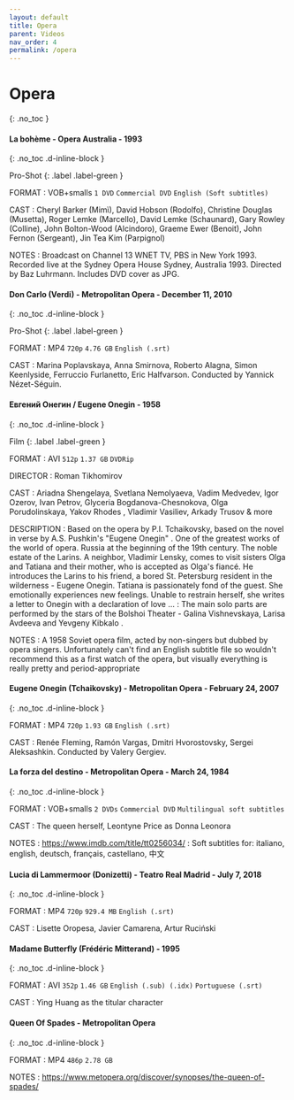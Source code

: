 ```yaml
---
layout: default
title: Opera
parent: Videos
nav_order: 4
permalink: /opera
---
```


# Opera
{: .no_toc }

#### La bohème - Opera Australia - 1993
{: .no_toc .d-inline-block }

Pro-Shot
{: .label .label-green }

FORMAT
: VOB+smalls `1 DVD` `Commercial DVD` `English (Soft subtitles)`

CAST
: Cheryl Barker (Mimì), David Hobson (Rodolfo), Christine Douglas (Musetta), Roger Lemke (Marcello), David Lemke (Schaunard), Gary Rowley (Colline), John Bolton-Wood (Alcindoro), Graeme Ewer (Benoit), John Fernon (Sergeant), Jin Tea Kim (Parpignol)

NOTES
: Broadcast on Channel 13 WNET TV, PBS in New York 1993. Recorded live at the Sydney Opera House Sydney, Australia 1993. Directed by Baz Luhrmann. Includes DVD cover as JPG.

#### Don Carlo (Verdi) - Metropolitan Opera -  December 11, 2010
{: .no_toc .d-inline-block }

Pro-Shot
{: .label .label-green }

FORMAT
: MP4 `720p` `4.76 GB` `English (.srt)`

CAST
: Marina Poplavskaya, Anna Smirnova, Roberto Alagna, Simon Keenlyside, Ferruccio Furlanetto, Eric Halfvarson. Conducted by Yannick Nézet-Séguin.

#### Евгений Онегин / Eugene Onegin - 1958
{: .no_toc .d-inline-block }

Film
{: .label .label-green }

FORMAT
: AVI `512p` `1.37 GB` `DVDRip`

DIRECTOR
: Roman Tikhomirov

CAST
: Ariadna Shengelaya, Svetlana Nemolyaeva, Vadim Medvedev, Igor Ozerov, Ivan Petrov, Glyceria Bogdanova-Chesnokova, Olga Porudolinskaya, Yakov Rhodes , Vladimir Vasiliev, Arkady Trusov & more

DESCRIPTION
: Based on the opera by P.I. Tchaikovsky, based on the novel in verse by A.S. Pushkin's "Eugene Onegin" . One of the greatest works of the world of opera. Russia at the beginning of the 19th century. The noble estate of the Larins. A neighbor, Vladimir Lensky, comes to visit sisters Olga and Tatiana and their mother, who is accepted as Olga's fiancé. He introduces the Larins to his friend, a bored St. Petersburg resident in the wilderness - Eugene Onegin. Tatiana is passionately fond of the guest. She emotionally experiences new feelings. Unable to restrain herself, she writes a letter to Onegin with a declaration of love ...
: The main solo parts are performed by the stars of the Bolshoi Theater - Galina Vishnevskaya, Larisa Avdeeva and Yevgeny Kibkalo .

NOTES
: A 1958 Soviet opera film, acted by non-singers but dubbed by opera singers. Unfortunately can't find an English subtitle file so wouldn't recommend this as a first watch of the opera, but visually everything is really pretty and period-appropriate

#### Eugene Onegin (Tchaikovsky) - Metropolitan Opera - February 24, 2007
{: .no_toc .d-inline-block }

FORMAT
: MP4 `720p` `1.93 GB` `English (.srt)`

CAST
: Renée Fleming, Ramón Vargas, Dmitri Hvorostovsky, Sergei Aleksashkin. Conducted by Valery Gergiev.

#### La forza del destino - Metropolitan Opera - March 24, 1984
{: .no_toc .d-inline-block }

FORMAT
: VOB+smalls `2 DVDs` `Commercial DVD` `Multilingual soft subtitles`

CAST
: The queen herself, Leontyne Price as Donna Leonora

NOTES
: <https://www.imdb.com/title/tt0256034/>
: Soft subtitles for: italiano, english, deutsch, français, castellano, 中文

#### Lucia di Lammermoor (Donizetti) - Teatro Real Madrid -  July 7, 2018
{: .no_toc .d-inline-block }

FORMAT
: MP4 `720p` `929.4 MB` `English (.srt)`

CAST
: Lisette Oropesa, Javier Camarena, Artur Ruciński

#### Madame Butterfly (Frédéric Mitterand) - 1995
{: .no_toc .d-inline-block }

FORMAT
: AVI `352p` `1.46 GB` `English (.sub) (.idx)` `Portuguese (.srt)`

CAST
: Ying Huang as the titular character

#### Queen Of Spades - Metropolitan Opera
{: .no_toc .d-inline-block }

FORMAT
: MP4 `486p` `2.78 GB`

NOTES
: <https://www.metopera.org/discover/synopses/the-queen-of-spades/>